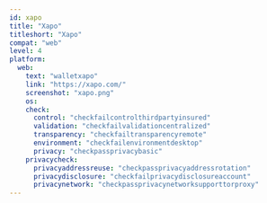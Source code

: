 ```yaml
---
id: xapo
title: "Xapo"
titleshort: "Xapo"
compat: "web"
level: 4
platform:
  web:
    text: "walletxapo"
    link: "https://xapo.com/"
    screenshot: "xapo.png"
    os:
    check:
      control: "checkfailcontrolthirdpartyinsured"
      validation: "checkfailvalidationcentralized"
      transparency: "checkfailtransparencyremote"
      environment: "checkfailenvironmentdesktop"
      privacy: "checkpassprivacybasic"
    privacycheck:
      privacyaddressreuse: "checkpassprivacyaddressrotation"
      privacydisclosure: "checkfailprivacydisclosureaccount"
      privacynetwork: "checkpassprivacynetworksupporttorproxy"
---
```

